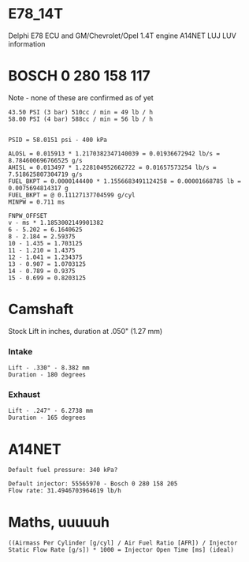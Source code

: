 # E78_14T

Delphi E78 ECU and GM/Chevrolet/Opel 1.4T engine A14NET LUJ LUV information


# BOSCH 0 280 158 117
Note - none of these are confirmed as of yet

```
43.50 PSI (3 bar) 510cc / min = 49 lb / h
58.00 PSI (4 bar) 588cc / min = 56 lb / h


PSID = 58.0151 psi - 400 kPa

ALOSL = 0.015913 * 1.2170382347140039 = 0.01936672942 lb/s = 8.784600696766525 g/s
AHISL = 0.013497 * 1.228104952662722 = 0.01657573254 lb/s = 7.518625807304719 g/s
FUEL_BKPT = 0.0000144400 * 1.1556683491124258 = 0.00001668785 lb = 0.0075694814317 g
FUEL_BKPT = @ 0.11127137704599 g/cyl
MINPW = 0.711 ms

FNPW_OFFSET
v - ms * 1.1853002149901382
6 - 5.202 = 6.1640625
8 - 2.184 = 2.59375
10 - 1.435 = 1.703125
11 - 1.210 = 1.4375
12 - 1.041 = 1.234375
13 - 0.907 = 1.0703125
14 - 0.789 = 0.9375
15 - 0.699 = 0.8203125
```


# Camshaft

Stock
Lift in inches, duration at .050" (1.27 mm)

### Intake

```
Lift - .330" - 8.382 mm
Duration - 180 degrees
```

### Exhaust

```
Lift - .247" - 6.2738 mm
Duration - 165 degrees
```



# A14NET

```
Default fuel pressure: 340 kPa?

Default injector: 55565970 - Bosch 0 280 158 205 
Flow rate: 31.4946703964619 lb/h
```


# Maths, uuuuuh

```
((Airmass Per Cylinder [g/cyl] / Air Fuel Ratio [AFR]) / Injector Static Flow Rate [g/s]) * 1000 = Injector Open Time [ms] (ideal)

```